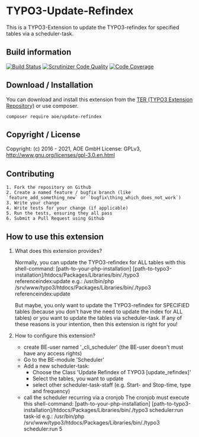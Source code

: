 # TYPO3-Update-Refindex

This is a TYPO3-Extension to update the TYPO3-refindex for specified tables via a scheduler-task.

## Build information
[![Build Status](https://github.com/AOEpeople/TYPO3-Update-Refindex/workflows/CI/badge.svg?branch=main)](https://github.com/AOEpeople/TYPO3-Update-Refindex/actions)
[![Scrutinizer Code Quality](https://scrutinizer-ci.com/g/AOEpeople/TYPO3-Update-Refindex/badges/quality-score.png?b=main)](https://scrutinizer-ci.com/g/AOEpeople/TYPO3-Update-Refindex/?branch=main)
[![Code Coverage](https://scrutinizer-ci.com/g/AOEpeople/TYPO3-Update-Refindex/badges/coverage.png?b=main)](https://scrutinizer-ci.com/g/AOEpeople/TYPO3-Update-Refindex/?branch=main)

## Download / Installation

You can download and install this extension from the [TER (TYPO3 Extension Repository)][1] or use composer.

```shell script
composer require aoe/update-refindex
```

## Copyright / License

Copyright: (c) 2016 - 2021, AOE GmbH
License: GPLv3, <http://www.gnu.org/licenses/gpl-3.0.en.html>

## Contributing

	1. Fork the repository on Github
	2. Create a named feature / bugfix branch (like `feature_add_something_new` or `bugfix\thing_which_does_not_work`)
	3. Write your change
	4. Write tests for your change (if applicable)
	5. Run the tests, ensuring they all pass
	6. Submit a Pull Request using Github

##  How to use this extension

1. What does this extension provides?

	Normally, you can update the TYPO3-refindex for ALL tables with this shell-command:
	[path-to-your-php-installation] [path-to-typo3-installation]/htdocs/Packages/Libraries/bin/./typo3 referenceindex:update
	e.g.:
	/usr/bin/php /srv/www/typo3/htdocs/Packages/Libraries/bin/./typo3 referenceindex:update

	But maybe, you only want to update the TYPO3-refindex for SPECIFIED tables (because you don't have the need to update the index for ALL tables)
	or you want to update the tables via scheduler-task. If any of these reasons is your intention, then this extension is right for you!

2. How to configure this extension?
    * create BE-user named '_cli_scheduler' (the BE-user doesn't must have any access rights)
	* Go to the BE-module 'Scheduler'
	* Add a new scheduler-task:
	    * Choose the Class 'Update Refindex of TYPO3 [update_refindex]'
		* Select the tables, you want to update
		* select other scheduler-task-staff (e.g. Start- and Stop-time, type and frequency)
	* call the scheduler recurring via a cronjob
		 The cronjob must execute this shell-command:
		 [path-to-your-php-installation] [path-to-typo3-installation]/htdocs/Packages/Libraries/bin/./typo3 scheduler:run task-id
		 e.g.:
		 /usr/bin/php /srv/www/typo3/htdocs/Packages/Libraries/bin/./typo3 scheduler:run 5

[1]: https://extensions.typo3.org/extension/update_refindex
